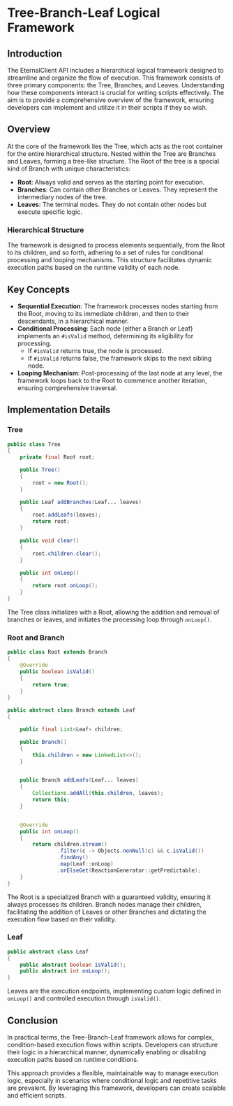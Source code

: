 # Tree-Branch-Leaf Logical Framework

## Introduction
The EternalClient API includes a hierarchical logical framework designed to streamline and organize the flow of execution. This framework consists of three primary components: the Tree, Branches, and Leaves. Understanding how these components interact is crucial for writing scripts effectively. The aim is to provide a comprehensive overview of the framework, ensuring developers can implement and utilize it in their scripts if they so wish.

## Overview
At the core of the framework lies the Tree, which acts as the root container for the entire hierarchical structure. Nested within the Tree are Branches and Leaves, forming a tree-like structure. The Root of the tree is a special kind of Branch with unique characteristics:

- **Root**: Always valid and serves as the starting point for execution.
- **Branches**: Can contain other Branches or Leaves. They represent the intermediary nodes of the tree.
- **Leaves**: The terminal nodes. They do not contain other nodes but execute specific logic.

### Hierarchical Structure
The framework is designed to process elements sequentially, from the Root to its children, and so forth, adhering to a set of rules for conditional processing and looping mechanisms. This structure facilitates dynamic execution paths based on the runtime validity of each node.

## Key Concepts
- **Sequential Execution**: The framework processes nodes starting from the Root, moving to its immediate children, and then to their descendants, in a hierarchical manner.
- **Conditional Processing**: Each node (either a Branch or Leaf) implements an `#isValid` method, determining its eligibility for processing.
  - If `#isValid` returns true, the node is processed.
  - If `#isValid` returns false, the framework skips to the next sibling node.
- **Looping Mechanism**: Post-processing of the last node at any level, the framework loops back to the Root to commence another iteration, ensuring comprehensive traversal.

## Implementation Details

### Tree
```java
public class Tree
{
    private final Root root;

    public Tree()
    {
        root = new Root();
    }

    public Leaf addBranches(Leaf... leaves)
    {
        root.addLeafs(leaves);
        return root;
    }

    public void clear()
    {
        root.children.clear();
    }

    public int onLoop()
    {
        return root.onLoop();
    }
}
```

The Tree class initializes with a Root, allowing the addition and removal of branches or leaves, and initiates the processing loop through `onLoop()`.

### Root and Branch
```java
public class Root extends Branch
{
    @Override
    public boolean isValid()
    {
        return true;
    }
}

public abstract class Branch extends Leaf
{

    public final List<Leaf> children;

    public Branch()
    {
        this.children = new LinkedList<>();
    }


    public Branch addLeafs(Leaf... leaves)
    {
        Collections.addAll(this.children, leaves);
        return this;
    }


    @Override
    public int onLoop()
    {
        return children.stream()
                .filter(c -> Objects.nonNull(c) && c.isValid())
                .findAny()
                .map(Leaf::onLoop)
                .orElseGet(ReactionGenerator::getPredictable);
    }
}
```

The Root is a specialized Branch with a guaranteed validity, ensuring it always processes its children. Branch nodes manage their children, facilitating the addition of Leaves or other Branches and dictating the execution flow based on their validity.

### Leaf
```java
public abstract class Leaf
{
    public abstract boolean isValid();
    public abstract int onLoop();
}
```

Leaves are the execution endpoints, implementing custom logic defined in `onLoop()` and controlled execution through `isValid()`.

## Conclusion
In practical terms, the Tree-Branch-Leaf framework allows for complex, condition-based execution flows within scripts. Developers can structure their logic in a hierarchical manner, dynamically enabling or disabling execution paths based on runtime conditions.

This approach provides a flexible, maintainable way to manage execution logic, especially in scenarios where conditional logic and repetitive tasks are prevalent. By leveraging this framework, developers can create scalable and efficient scripts.